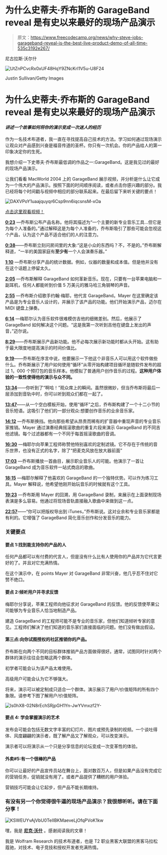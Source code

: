 # 为什么史蒂夫·乔布斯的 GarageBand reveal 是有史以来最好的现场产品演示

> 原文：<https://www.freecodecamp.org/news/why-steve-jobs-garageband-reveal-is-the-best-live-product-demo-of-all-time-535c3192e267/>

尼古拉斯·沃尔什

![UtZnPCvcRx0xUF48HqY9ZNcKrI1V5u-U8F24](img/431d5cd2ba093a1893ab999aef503ea6.png)

Justin Sullivan/Getty Images

# 为什么史蒂夫·乔布斯的 GarageBand reveal 是有史以来最好的现场产品演示

#### *讲述一个故事如何将你的演示变成一次迷人的经历*

作为一名技术布道者，我一直在寻找提高自己技术的方法。学习如何通过现场演示让观众对产品感到兴奋是福音传道的圣杯。你只有一次机会。你的产品给人的第一印象决定你的生死。

我想介绍一下史蒂夫·乔布斯最低调的作品之一:GarageBand。这是我见过的最好的现场产品演示。

让我们看看 MacWorld 2004 上的 GarageBand 展示视频，并分析是什么让它成为一个伟大的产品演示。按照下面的时间顺序阅读，或者点击你感兴趣的部分。我已经将每个时间戳与视频中相应的部分联系起来。在最后留下来听关键的要点！

![DAXVPoY1uaajquyqr6Csp9nn6iqcsnsM-xOa](img/79902296a3dcb3bd14e9b7ae6ed0b56f.png)

[点击这里观看视频！](https://www.youtube.com/watch?v=Q2jq4iRyULg)

[**0:23**](https://youtu.be/Q2jq4iRyULg?t=23s) —乔布斯公布产品名称。他将其描述为“一个主要的新专业音乐工具…但它是为每个人准备的。”通过解释这是为每个人准备的，乔布斯吸引了那些可能会忽视这个产品，认为这个产品不适合他们的人的注意力。

[**0:38**](https://youtu.be/Q2jq4iRyULg?t=38s)——乔布斯立刻问房间里的大象:“这是小众的东西吗？不，不是的。”乔布斯解释道，“一半的美国家庭有**至少有**一个人会演奏乐器。”

[**1:10**](https://youtu.be/Q2jq4iRyULg?t=1m10s) —乔布斯分享产品的统计数据。例如，仪器的数量和成本值。但是他并没有在这个话题上停留太久。

[**2:05**](https://youtu.be/Q2jq4iRyULg?t=2m5s) —乔布斯解释 GarageBand 如何革新音乐。现在，只要有一台苹果电脑和一副耳机，任何人都能听到价值 5 万美元的雅马哈三角钢琴的声音。

[**2:55**](https://youtu.be/Q2jq4iRyULg?t=2m55s) —乔布斯介绍歌手约翰·梅耶，他代言 GarageBand。Mayer 在这里确定该产品是为专业音乐人设计的，并展示了该产品的功能。他们开始演示产品，迈尔在 MIDI 键盘上弹奏。

[**6:14**](https://youtu.be/Q2jq4iRyULg?t=6m14s) —梅耶尔认为音乐软件很难模仿吉他的细微差别。然后，他展示了 GarageBand 如何解决这个问题。“这是我第一次听到吉他在键盘上发出的声音，”迈尔说。

[**8:29**](https://youtu.be/Q2jq4iRyULg?t=8m29s)——乔布斯展示产品新功能。他不必每次展示新功能时都从头开始。这有助于最大限度地提高演示的时间价值比。

[**9:19**](https://youtu.be/Q2jq4iRyULg?t=9m19s)——乔布斯在序言中说，他要展示一下他这个非音乐人可以用这个软件做些什么。乔布斯展示了用户如何使用“循环”从零开始构建项目循环是随软件发布的超过 1，000 个预打包的音乐样本。他模拟了普通用户创作音乐的过程。**这种用户体验的一致性使得他的演示与众不同。**

[**13:34**](https://youtu.be/Q2jq4iRyULg?t=13m34s)——你听到了“啊哈！”观众席上的瞬间。虽然很微妙，但当乔布斯将最后一层添加到音轨中时，你可以听到观众们都在一起了。

[**13:47**](https://youtu.be/Q2jq4iRyULg?t=13m47s)——从一个空白模板开始，使用“循环”之后，乔布斯构建了一个十二小节的音乐短语。这吸引了他们的一部分观众:想要创作音乐的业余音乐家。

[**14:12**](https://youtu.be/Q2jq4iRyULg?t=14m12s) —乔布斯换挡。他向那些希望从昂贵而稀有的扩音器中重现声音的专业音乐家推销。Mayer 通过演奏经典摇滚歌曲的重复片段来演示 GarageBand 的不同吉他滤镜。每个过滤器都有一个不同于每首摇滚歌曲的音调。

[**16:30**](https://youtu.be/Q2jq4iRyULg?t=16m30s) —梅耶尔向苹果工程师称赞他特别喜欢的定制滤镜。它不存在于传统的音乐世界，也没有正式的名字，除了“把麦克风放在放大器前面”

[**17:03**](https://youtu.be/Q2jq4iRyULg?t=17m3s) —乔布斯播放一首曲目，展示职业音乐人的可能。他演示了一首让 GarageBand 成为音乐软件一站式商店的歌曲。

[**18:15**](https://youtu.be/Q2jq4iRyULg?t=18m15s) —梅耶尔解释了他喜欢的 GarageBand 的一个独特优势。可以作为练习工具。Mayer 解释说，他希望他刚开始玩音乐的时候就有这个工具。

[**19:23**](https://youtu.be/Q2jq4iRyULg?t=19m23s) —乔布斯用 Mayer 的回溯，用 GarageBand 录制，来展示在上面录制现场表演是多么容易。他通过将现场音轨直接融入歌曲中来做到这一点。

[**22:57**](https://youtu.be/Q2jq4iRyULg?t=22m57s)——“你可以把版权导出到 iTunes，”乔布斯说。这对业余和专业音乐家都是有利的。它增强了 GarageBand 简化音乐创作和分发音乐的能力。

### 关键要点

#### **要点 1:找到能支持你的产品的人**

任何产品都可以有付费的代言人，但是没有什么比有人使用你的产品并为它代言更好的了。并且对它充满热情。

在这个演示中，在 points Mayer 对 GarageBand 非常兴奋，他几乎忍不住对它赞不绝口。

#### **要点 2:倾听用户并寻求反馈**

梅耶尔分享说，苹果工程师向他征求对 GarageBand 的反馈。他的反馈使苹果公司能够为专业音乐人恰当地制造产品。

建造 GarageBand 的工程师可能不是专业的音乐家，但他们知道倾听专家的意见。工程师们解决了他们知道的音乐家们直接面临的问题。他们没有做出假设。

#### 第三点:向你试图授权的社区推销你的产品。

乔布斯在向两个不同的目标群体推销产品方面做得很好。通常，试图同时针对两个群体的演示往往会忽略这两个群体。

初学者可能会认为该产品太难使用。

高级用户可能会认为它不够强大。

将来，演示可以被定制成只适合一个群体。演示展示了用户/价值矩阵的所有四个象限。请参考下图了解用户/价值矩阵。

![ls0hX8-02N8rEchSRjpGH1Yn-JwYVmxzf2Y-](img/bea8b121bf20443e8fe65c0dbb56d9d5.png)

#### 要点 4: **学会掌握演示的艺术**

发布会可能会包括无数文字丰富的幻灯片、图片或预先录制的视频。一个谈吐得体、风度翩翩的演示者，既了解产品又了解观众，可以改变演示。

演示者可以将演示从一个只是分享信息的论坛变成一次变革性的体验。

#### **外卖#5:有一个很棒的产品**

你可以让最好的产品宣传员站在舞台上，面对数百万人，但是如果产品没有完成它的营销任务，促销就没有用了。或者产品提供了糟糕的用户体验。

营销技巧可能会让它起步，但产品不能长期维持。

### 有没有另一个你觉得很牛逼的现场产品演示？我很想听听。请在下面分享！

![KSWEUYvAjVbU0TeIIBKMaeveLjOfqPVoK1kw](img/8a03969c2204a7d6501cba36bd154572.png)

嘿，我是 [**尼克·沃什**](http://twitter.com/thenickwalsh) 。感谢阅读我的文章！

我是 Wolfram Research 的技术布道者，也是 T2 职业黑客大联盟的黑客马拉松蔻驰，对技术、电子竞技和授权开发者充满热情。